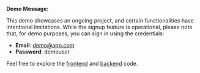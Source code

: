 **Demo Message:**

This demo showcases an ongoing project, and certain functionalities have intentional limitations. While the signup feature is operational, please note that, for demo purposes, you can sign in using the credentials:

- **Email**: demo@app.com
- **Password**: demouser

Feel free to explore the [frontend](https://github.com/john74/thikee-frontend) and [backend](https://github.com/john74/thikee-backend) code.